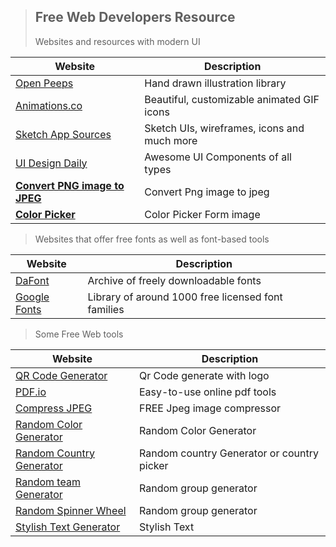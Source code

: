 > ## Free Web Developers Resource
> Websites and resources with modern UI


| Website | Description |
| ----------- | ----------- |
| [Open Peeps](https://www.openpeeps.com/) |Hand drawn illustration library |
|[Animations.co](http://animaticons.co/)|Beautiful, customizable animated GIF icons |
|[Sketch App Sources](https://www.sketchappsources.com/)| Sketch UIs, wireframes, icons and much more |
| [UI Design Daily](https://uidesigndaily.com/) | Awesome UI Components of all types|
| [**Convert PNG image to JPEG**](https://imagecompresser.com/png-to-jpg) | Convert Png image to jpeg |
|[**Color Picker**](https://imagecompresser.com/image-color-picker) | Color Picker Form image| 


>Websites that offer free fonts as well as font-based tools

| Website | Description |
| ----------- | ----------- |
|[DaFont](https://www.dafont.com/) | Archive of freely downloadable fonts |
|[Google Fonts](https://fonts.google.com/) |Library of around 1000 free licensed font families|


>  Some Free Web tools



| Website | Description |
| ----------- | ----------- |
| [QR Code Generator](https://imagecompresser.com/qr-code-generator) | Qr Code generate with logo |
|[PDF.io](https://pdf.io/) |Easy-to-use online pdf tools|
|[Compress JPEG](https://imagecompresser.com/compress-jpeg-to-exact-size)|FREE Jpeg image compressor|
|[Random Color Generator](https://imagecompresser.com/random-color-generator)|Random Color Generator| 
|[Random Country Generator](https://imagecompresser.com/random-country-generator)|Random country Generator or country picker|
|[Random team Generator](https://imagecompresser.com/random-team-generator)|Random group generator|
|[Random Spinner Wheel](https://randompickerwheel.com/)|Random group generator|
|[Stylish Text Generator](https://myfancytext.com/)|Stylish Text|




